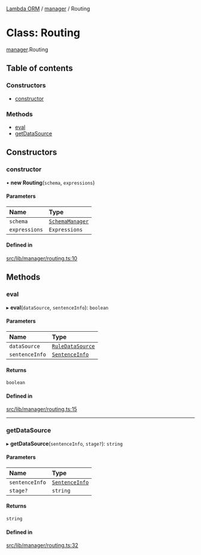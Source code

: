 [Lambda ORM](../README.md) / [manager](../modules/manager.md) / Routing

# Class: Routing

[manager](../modules/manager.md).Routing

## Table of contents

### Constructors

- [constructor](manager.Routing.md#constructor)

### Methods

- [eval](manager.Routing.md#eval)
- [getDataSource](manager.Routing.md#getdatasource)

## Constructors

### constructor

• **new Routing**(`schema`, `expressions`)

#### Parameters

| Name | Type |
| :------ | :------ |
| `schema` | [`SchemaManager`](manager.SchemaManager.md) |
| `expressions` | `Expressions` |

#### Defined in

[src/lib/manager/routing.ts:10](https://github.com/FlavioLionelRita/lambdaorm/blob/baac5cd/src/lib/manager/routing.ts#L10)

## Methods

### eval

▸ **eval**(`dataSource`, `sentenceInfo`): `boolean`

#### Parameters

| Name | Type |
| :------ | :------ |
| `dataSource` | [`RuleDataSource`](../interfaces/model.RuleDataSource.md) |
| `sentenceInfo` | [`SentenceInfo`](../interfaces/model.SentenceInfo.md) |

#### Returns

`boolean`

#### Defined in

[src/lib/manager/routing.ts:15](https://github.com/FlavioLionelRita/lambdaorm/blob/baac5cd/src/lib/manager/routing.ts#L15)

___

### getDataSource

▸ **getDataSource**(`sentenceInfo`, `stage?`): `string`

#### Parameters

| Name | Type |
| :------ | :------ |
| `sentenceInfo` | [`SentenceInfo`](../interfaces/model.SentenceInfo.md) |
| `stage?` | `string` |

#### Returns

`string`

#### Defined in

[src/lib/manager/routing.ts:32](https://github.com/FlavioLionelRita/lambdaorm/blob/baac5cd/src/lib/manager/routing.ts#L32)
